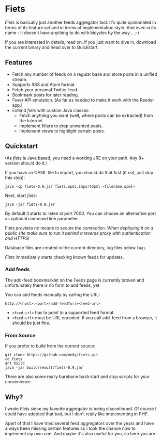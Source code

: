 # Fiets
_Fiets_ is basically just another feeds aggregator tool. It's quite opinionated
in terms of its feature set and in terms of implementation style. And even in
its name - it doesn't have anything to do with bicycles by the way... ;-)

If you are interested in details, read on.
If you just want to dive in, download the current binary and head over to 
Quickstart.

## Features
* Fetch any number of feeds on a regular base and store posts in a unified stream.
* Supports RSS and Atom format.
* Fetch your personal Twitter feed.
* Bookmark posts for later reading.
* Fever API emulation. (As far as needed to make it work with the Reeder app.)
* Extend _fiets_ with custom Java classes:
    * Fetch anything you want (well, where posts can be extracted) from the Internet.
    * Implement filters to drop unwanted posts.
    * Implement views to highlight certain posts.

## Quickstart
(As _fiets_ is Java based, you need a working JRE on your path. Any 8+ 
version should do it.)

If you have an OPML file to import, you should do that first (if not, just
skip this step):

    java -cp fiets-0.9.jar fiets.opml.ImportOpml <filename.opml>

Next, start _fiets_:

    java -jar fiets-0.9.jar

By default it starts to listen at port 7000. You can choose an alternative port
as optional command line parameter.

Fiets _provides no means to secure the connection. When deploying it on a_
_public site make sure to run it behind a reverse proxy with authentication_
_and HTTPS!_

Database files are created in the current directory, log files below `logs`. 

_Fiets_ immediately starts checking known feeds for updates. 

### Add feeds
The add-feed bookmarklet on the Feeds page is currently broken and unfortunately
there is no form to add feeds, yet.

You can add feeds manually by calling the URL:

    http://<host>:<port>/add-feed?url=<feed-url>

* `<feed-url>` has to point to a supported feed format.
* `<feed-url>` must be URL encoded. If you call add-feed from a browser, 
it should be just fine.

### From Source 
If you prefer to build from the current source:

```
git clone https://github.com/ondy/fiets.git
cd fiets
ant build
java -jar build/result/fiets-0.9.jar 
```
There are also some really barebone bash start and stop scripts for your convenience.

## Why?
I wrote _Fiets_ since my favorite aggregator is being discontinued. Of course
I could have adopted that tool, but I don't really like implementing
in PHP. 

Apart of that I have tried several feed aggregators over the years and
have always been missing certain features
so I took the chance now to implement my own one. And maybe it's also useful
for you, so here you are.
